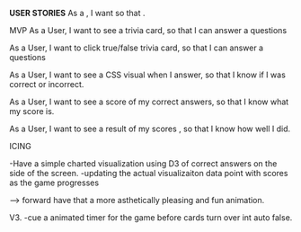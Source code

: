 
**USER STORIES**
As a <type of user>, I want <some goal> so that <some reason>.

MVP
As a User, I want to see a trivia card, so that I can answer a questions

As a User, I want to click true/false trivia card, so that I can answer a questions

As a User, I want to see a CSS visual when I answer, so that I know if I was correct or incorrect.

As a User, I want to see a score of my correct answers, so that I know what my score is.

As a User, I want to see a result of my
scores , so that I know how well I did.

ICING

-Have a simple charted visualization using D3 of correct answers on the side of the screen.
  -updating the actual visualizaiton data point with scores as the game progresses

--> forward have that a more asthetically pleasing and fun animation.

V3.
-cue a animated timer for the game before cards turn over int auto false.
